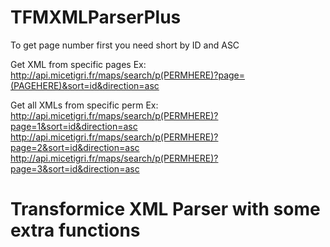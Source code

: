 # TFMXMLParserPlus

To get page number first you need short by ID and ASC

Get XML from specific pages
Ex: http://api.micetigri.fr/maps/search/p(PERMHERE)?page=(PAGEHERE)&sort=id&direction=asc

Get all XMLs from specific perm
Ex:
http://api.micetigri.fr/maps/search/p(PERMHERE)?page=1&sort=id&direction=asc
http://api.micetigri.fr/maps/search/p(PERMHERE)?page=2&sort=id&direction=asc
http://api.micetigri.fr/maps/search/p(PERMHERE)?page=3&sort=id&direction=asc

# Transformice XML Parser with some extra functions
